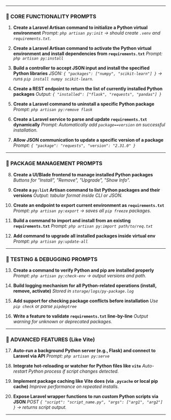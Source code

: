 
---

### 🔧 CORE FUNCTIONALITY PROMPTS

1. **Create a Laravel Artisan command to initialize a Python virtual environment**
   *Prompt: `php artisan py:init` → should create `.venv` and `requirements.txt`.*

2. **Create a Laravel Artisan command to activate the Python virtual environment and install dependencies from `requirements.txt`**
   *Prompt: `php artisan py:install`*

3. **Build a controller to accept JSON input and install the specified Python libraries**
   *JSON: `{ "packages": ["numpy", "scikit-learn"] }` → runs `pip install numpy scikit-learn`.*

4. **Create a REST endpoint to return the list of currently installed Python packages**
   *Output: `{ "installed": ["flask", "requests", "pandas"] }`*

5. **Create a Laravel command to uninstall a specific Python package**
   *Prompt: `php artisan py:remove flask`*

6. **Create a Laravel service to parse and update `requirements.txt` dynamically**
   *Prompt: Automatically add `package==version` on successful installation.*

7. **Allow JSON communication to update a specific version of a package**
   *Prompt: `{ "package": "requests", "version": "2.31.0" }`*

---

### 🔄 PACKAGE MANAGEMENT PROMPTS

8. **Create a UI/Blade frontend to manage installed Python packages**
   *Buttons for "Install", "Remove", "Upgrade", "Show Info".*

9. **Create a `py:list` Artisan command to list Python packages and their versions**
   *Output: tabular format inside CLI or JSON.*

10. **Create an endpoint to export current environment as `requirements.txt`**
    *Prompt: `php artisan py:export` → saves all `pip freeze` packages.*

11. **Build a command to import and install from an existing `requirements.txt`**
    *Prompt: `php artisan py:import path/to/req.txt`*

12. **Add command to upgrade all installed packages inside virtual env**
    *Prompt: `php artisan py:update-all`*

---

### 🧪 TESTING & DEBUGGING PROMPTS

13. **Create a command to verify Python and pip are installed properly**
    *Prompt: `php artisan py:check-env` → output versions and path.*

14. **Build logging mechanism for all Python-related operations (install, remove, activate)**
    *Stored in `storage/logs/py-package.log`*

15. **Add support for checking package conflicts before installation**
    *Use `pip check` or parse `pipdeptree`*

16. **Write a feature to validate `requirements.txt` line-by-line**
    *Output warning for unknown or deprecated packages.*

---

### 🔌 ADVANCED FEATURES (Like Vite)

17. **Auto-run a background Python server (e.g., Flask) and connect to Laravel via API**
    *Prompt: `php artisan py:serve`*

18. **Integrate hot-reloading or watcher for Python files like `vite`**
    *Auto-restart Python process if script changes detected.*

19. **Implement package caching like Vite does (via `.pycache` or local pip cache)**
    *Improve performance on repeated installs.*

20. **Expose Laravel wrapper functions to run custom Python scripts via JSON**
    *POST `{ "script": "script_name.py", "args": ["arg1", "arg2"] }` → returns script output.*

---
